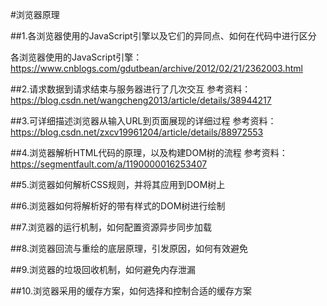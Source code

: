 #浏览器原理


##1.各浏览器使用的JavaScript引擎以及它们的异同点、如何在代码中进行区分

各浏览器使用的JavaScript引擎：
https://www.cnblogs.com/gdutbean/archive/2012/02/21/2362003.html


##2.请求数据到请求结束与服务器进行了几次交互
参考资料：
https://blog.csdn.net/wangcheng2013/article/details/38944217


##3.可详细描述浏览器从输入URL到页面展现的详细过程
参考资料：
https://blog.csdn.net/zxcv19961204/article/details/88972553

##4.浏览器解析HTML代码的原理，以及构建DOM树的流程
参考资料：
https://segmentfault.com/a/1190000016253407

##5.浏览器如何解析CSS规则，并将其应用到DOM树上


##6.浏览器如何将解析好的带有样式的DOM树进行绘制


##7.浏览器的运行机制，如何配置资源异步同步加载


##8.浏览器回流与重绘的底层原理，引发原因，如何有效避免


##9.浏览器的垃圾回收机制，如何避免内存泄漏


##10.浏览器采用的缓存方案，如何选择和控制合适的缓存方案

